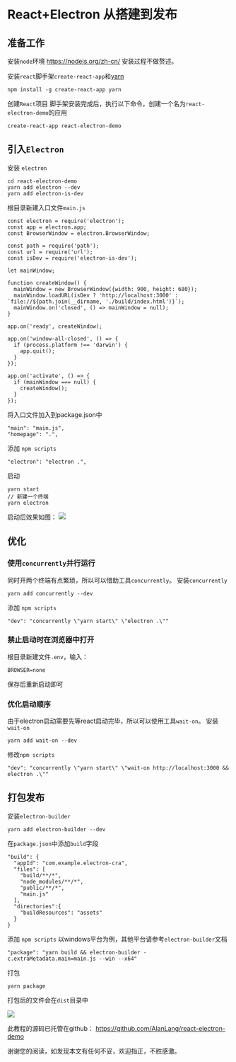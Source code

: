 # React+Electron 从搭建到发布
## 准备工作
安装`node`环境
https://nodejs.org/zh-cn/
安装过程不做赘述。

安装`react`脚手架`create-react-app`和[yarn](https://github.com/yarnpkg/yarn/)
```
npm install -g create-react-app yarn
```

创建`React`项目
脚手架安装完成后，执行以下命令，创建一个名为`react-electron-demo`的应用
```
create-react-app react-electron-demo
```

## 引入`Electron`
安装 `electron`
```
cd react-electron-demo
yarn add electron --dev
yarn add electron-is-dev
```
根目录新建入口文件`main.js`
```
const electron = require('electron');
const app = electron.app;
const BrowserWindow = electron.BrowserWindow;

const path = require('path');
const url = require('url');
const isDev = require('electron-is-dev');

let mainWindow;

function createWindow() {
  mainWindow = new BrowserWindow({width: 900, height: 680});
  mainWindow.loadURL(isDev ? 'http://localhost:3000' : `file://${path.join(__dirname, './build/index.html')}`);
  mainWindow.on('closed', () => mainWindow = null);
}

app.on('ready', createWindow);

app.on('window-all-closed', () => {
  if (process.platform !== 'darwin') {
    app.quit();
  }
});

app.on('activate', () => {
  if (mainWindow === null) {
    createWindow();
  }
});
```
将入口文件加入到package.json中
```
"main": "main.js",
"homepage": ".",
```
添加 `npm scripts`
```
"electron": "electron .",
```
启动
```
yarn start
// 新建一个终端
yarn electron
```
启动后效果如图：
![](http://dada-image-bed.oss-cn-shenzhen.aliyuncs.com/19-1-9/18305917.jpg)

## 优化
### 使用`concurrently`并行运行
同时开两个终端有点繁琐，所以可以借助工具`concurrently`。
安装`concurrently`
```
yarn add concurrently --dev
```
添加 `npm scripts`
```
"dev": "concurrently \"yarn start\" \"electron .\""
```

### 禁止启动时在浏览器中打开
根目录新建文件`.env`，输入：
```
BROWSER=none
```
保存后重新启动即可

### 优化启动顺序
由于electron启动需要先等react启动完毕，所以可以使用工具`wait-on`。
安装`wait-on`
```
yarn add wait-on --dev
```
修改`npm scripts`
```
"dev": "concurrently \"yarn start\" \"wait-on http://localhost:3000 && electron .\""
```

## 打包发布
安装`electron-builder`
```
yarn add electron-builder --dev
```
在`package.json`中添加`build`字段
```
"build": {
  "appId": "com.example.electron-cra",
  "files": [
    "build/**/*",
    "node_modules/**/*",
    "public/**/*",
    "main.js"
  ],
  "directories":{
    "buildResources": "assets"
  }
}
```
添加 `npm scripts`
以windows平台为例，其他平台请参考`electron-builder`文档
```
"package": "yarn build && electron-builder -c.extraMetadata.main=main.js --win --x64"
```
打包
```
yarn package
```
打包后的文件会在`dist`目录中

![](http://dada-image-bed.oss-cn-shenzhen.aliyuncs.com/19-1-9/95561492.jpg)

此教程的源码已托管在github：
https://github.com/AlanLang/react-electron-demo

谢谢您的阅读，如发现本文有任何不妥，欢迎指正，不胜感激。